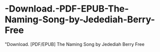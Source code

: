 # -Download.-PDF-EPUB-The-Naming-Song-by-Jedediah-Berry-Free
"Download. [PDF/EPUB] The Naming Song by Jedediah Berry Free
